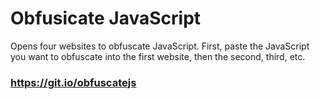 # Obfusicate JavaScript
Opens four websites to obfuscate JavaScript. First, paste the JavaScript you want to obfuscate into the first website, then the second, third, etc.
### https://git.io/obfuscatejs
